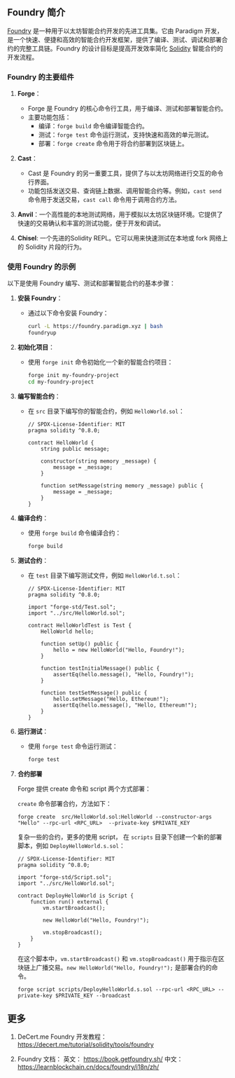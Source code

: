## Foundry 简介



[Foundry](https://learnblockchain.cn/tags/Foundry?map=EVM) 是一种用于以太坊智能合约开发的先进工具集。它由 Paradigm 开发，是一个快速、便捷和高效的智能合约开发框架，提供了编译、测试、调试和部署合约的完整工具链。Foundry 的设计目标是提高开发效率简化 [Solidity](https://learnblockchain.cn/tags/Solidity?map=EVM) 智能合约的开发流程。

### Foundry 的主要组件

1. **Forge**：
   - Forge 是 Foundry 的核心命令行工具，用于编译、测试和部署智能合约。
   - 主要功能包括：
     - 编译：`forge build` 命令编译智能合约。
     - 测试：`forge test` 命令运行测试，支持快速和高效的单元测试。
     - 部署：`forge create` 命令用于将合约部署到区块链上。
2. **Cast**：
   - Cast 是 Foundry 的另一重要工具，提供了与以太坊网络进行交互的命令行界面。
   - 功能包括发送交易、查询链上数据、调用智能合约等。例如，`cast send` 命令用于发送交易，`cast call` 命令用于调用合约方法。
3. **Anvil**：一个高性能的本地测试网络，用于模拟以太坊区块链环境。它提供了快速的交易确认和丰富的测试功能，便于开发和调试。
   
4. **Chisel**: 一个先进的Solidity REPL。它可以用来快速测试在本地或 fork 网络上的 Solidity 片段的行为。

### 使用 Foundry 的示例

以下是使用 Foundry 编写、测试和部署智能合约的基本步骤：

1. **安装 Foundry**：
   - 通过以下命令安装 Foundry：
     ```sh
     curl -L https://foundry.paradigm.xyz | bash
     foundryup
     ```

2. **初始化项目**：
   - 使用 `forge init` 命令初始化一个新的智能合约项目：
     ```sh
     forge init my-foundry-project
     cd my-foundry-project
     ```

3. **编写智能合约**：
   - 在 `src` 目录下编写你的智能合约，例如 `HelloWorld.sol`：
     ```solidity
     // SPDX-License-Identifier: MIT
     pragma solidity ^0.8.0;
     
     contract HelloWorld {
         string public message;
     
         constructor(string memory _message) {
             message = _message;
         }
     
         function setMessage(string memory _message) public {
             message = _message;
         }
     }
     ```

4. **编译合约**：
   - 使用 `forge build` 命令编译合约：
     ```sh
     forge build
     ```

5. **测试合约**：
   - 在 `test` 目录下编写测试文件，例如 `HelloWorld.t.sol`：
     ```solidity
     // SPDX-License-Identifier: MIT
     pragma solidity ^0.8.0;
     
     import "forge-std/Test.sol";
     import "../src/HelloWorld.sol";
     
     contract HelloWorldTest is Test {
         HelloWorld hello;
     
         function setUp() public {
             hello = new HelloWorld("Hello, Foundry!");
         }
     
         function testInitialMessage() public {
             assertEq(hello.message(), "Hello, Foundry!");
         }
     
         function testSetMessage() public {
             hello.setMessage("Hello, Ethereum!");
             assertEq(hello.message(), "Hello, Ethereum!");
         }
     }
     ```

6. **运行测试**：
   - 使用 `forge test` 命令运行测试：
     ```sh
     forge test
     ```

7. **合约部署**

   Forge 提供 create 命令和 script  两个方式部署：

   `create` 命令部署合约，方法如下：

   ```
   forge create  src/HelloWorld.sol:HelloWorld --constructor-args "Hello" --rpc-url <RPC_URL>  --private-key $PRIVATE_KEY
   ```

   复杂一些的合约，更多的使用 script， 在 `scripts` 目录下创建一个新的部署脚本，例如 `DeployHelloWorld.s.sol`：

   ```solidity
   // SPDX-License-Identifier: MIT
   pragma solidity ^0.8.0;
   
   import "forge-std/Script.sol";
   import "../src/HelloWorld.sol";
   
   contract DeployHelloWorld is Script {
       function run() external {
           vm.startBroadcast();
   
           new HelloWorld("Hello, Foundry!");
   
           vm.stopBroadcast();
       }
   }
   ```

   在这个脚本中，`vm.startBroadcast()` 和 `vm.stopBroadcast()` 用于指示在区块链上广播交易。`new HelloWorld("Hello, Foundry!");` 是部署合约的命令。

   ```
   forge script scripts/DeployHelloWorld.s.sol --rpc-url <RPC_URL> --private-key $PRIVATE_KEY --broadcast
   ```

   


## 更多

1. DeCert.me Foundry 开发教程： https://decert.me/tutorial/solidity/tools/foundry

2. Foundry 文档： 英文： https://book.getfoundry.sh/  中文：https://learnblockchain.cn/docs/foundry/i18n/zh/

   